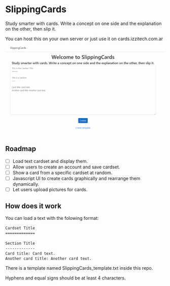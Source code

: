 # SlippingCards

Study smarter with cards. Write a concept on one side and the explanation on the other, then slip it.

You can host this on your own server or just use it on cards.izzitech.com.ar

![](readme-img/show.gif)

## Roadmap

- [ ] Load text cardset and display them.
- [ ] Allow users to create an account and save cardset.
- [ ] Show a card from a specific cardset at random.
- [ ] Javascript UI to create cards graphically and rearrange them dynamically.
- [ ] Let users upload pictures for cards.

## How does it work

You can load a text with the folowing format:

``` 
Cardset Title
=============

Section Title
-------------
Card title: Card text.
Another card title: Another card text.
```

There is a template named SlippingCards_template.txt inside this repo.

Hyphens and equal signs should be at least 4 characters.
